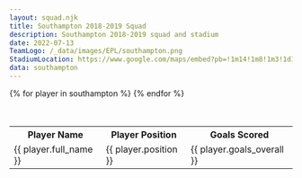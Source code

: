 ```yaml
---
layout: squad.njk
title: Southampton 2018-2019 Squad
description: Southampton 2018-2019 squad and stadium
date: 2022-07-13
TeamLogo: /_data/images/EPL/southampton.png
StadiumLocation: https://www.google.com/maps/embed?pb=!1m14!1m8!1m3!1d10063.865235898878!2d-1.3909515!3d50.9058395!3m2!1i1024!2i768!4f13.1!3m3!1m2!1s0x0%3A0x3c60fdf6c8f2e919!2sSaint%20Marys%20Stadium!5e0!3m2!1sen!2sza!4v1657777249908!5m2!1sen!2sza
data: southampton
---
```


<table class="table" style="margin-left:auto;margin-right:auto;margin-top:10%;">
<tr>
<th>Player Name</th><th>Player Position</th><th>Goals Scored</th>
</tr>
{% for player in southampton %}
<tr>
<td>{{ player.full_name }}</td><td>{{ player.position }}</td><td>{{ player.goals_overall }}
</tr>
{% endfor %}
</table>